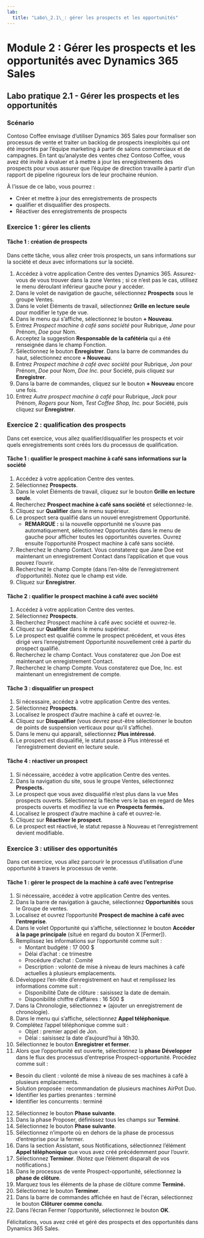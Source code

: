 ```yaml
---
lab:
  title: "Labo\_2.1\_: gérer les prospects et les opportunités"
---
```


# Module 2 : Gérer les prospects et les opportunités avec Dynamics 365 Sales

## Labo pratique 2.1 - Gérer les prospects et les opportunités

### Scénario
Contoso Coffee envisage d’utiliser Dynamics 365 Sales pour formaliser son processus de vente et traiter un backlog de prospects inexploités qui ont été importés par l’équipe marketing à partir de salons commerciaux et de campagnes. En tant qu’analyste des ventes chez Contoso Coffee, vous avez été invité à évaluer et à mettre à jour les enregistrements des prospects pour vous assurer que l’équipe de direction travaille à partir d’un rapport de pipeline rigoureux lors de leur prochaine réunion.

À l’issue de ce labo, vous pourrez :
- Créer et mettre à jour des enregistrements de prospects
- qualifier et disqualifier des prospects.
- Réactiver des enregistrements de prospects

### Exercice 1 : gérer les clients

#### Tâche 1 : création de prospects
Dans cette tâche, vous allez créer trois prospects, un sans informations sur la société et deux avec informations sur la société.
1. Accédez à votre application Centre des ventes Dynamics 365. Assurez-vous de vous trouver dans la zone Ventes ; si ce n’est pas le cas, utilisez le menu déroulant inférieur gauche pour y accéder.
2. Dans le volet de navigation de gauche, sélectionnez **Prospects** sous le groupe Ventes.
3. Dans le volet Éléments de travail, sélectionnez **Grille en lecture seule** pour modifier le type de vue.
4. Dans le menu qui s’affiche, sélectionnez le bouton **+ Nouveau**.
5. Entrez *Prospect machine à café sans société* pour Rubrique, *Jane* pour Prénom, *Doe* pour Nom.
6. Acceptez la suggestion **Responsable de la cafétéria** qui a été renseignée dans le champ Fonction.
7. Sélectionnez le bouton **Enregistrer**. Dans la barre de commandes du haut, sélectionnez encore **+ Nouveau**.
8. Entrez *Prospect machine à café avec société* pour Rubrique, *Jon* pour Prénom, *Doe* pour Nom, *Doe Inc.* pour Société, puis cliquez sur **Enregistrer**.
9. Dans la barre de commandes, cliquez sur le bouton **+ Nouveau** encore une fois.
10. Entrez *Autre prospect machine à café* pour Rubrique, *Jack* pour Prénom, *Rogers* pour Nom, *Test Coffee Shop, Inc.* pour Société, puis cliquez sur **Enregistrer**.

### Exercice 2 : qualification des prospects
Dans cet exercice, vous allez qualifier/disqualifier les prospects et voir quels enregistrements sont créés lors du processus de qualification.

#### Tâche 1 : qualifier le prospect machine à café sans informations sur la société
1. Accédez à votre application Centre des ventes.
2. Sélectionnez **Prospects**.
3. Dans le volet Éléments de travail, cliquez sur le bouton **Grille en lecture seule**.
4. Recherchez **Prospect machine à café sans société** et sélectionnez-le.
5. Cliquez sur **Qualifier** dans le menu supérieur.
6. Le prospect sera qualifié dans un nouvel enregistrement Opportunité.
   - **REMARQUE :** si la nouvelle opportunité ne s’ouvre pas automatiquement, sélectionnez Opportunités dans le menu de gauche pour afficher toutes les opportunités ouvertes. Ouvrez ensuite l’opportunité Prospect machine à café sans société.
7. Recherchez le champ Contact. Vous constaterez que Jane Doe est maintenant un enregistrement Contact dans l’application et que vous pouvez l’ouvrir.
8. Recherchez le champ Compte (dans l’en-tête de l’enregistrement d’opportunité). Notez que le champ est vide.
9. Cliquez sur **Enregistrer**.

#### Tâche 2 : qualifier le prospect machine à café avec société
1. Accédez à votre application Centre des ventes.
2. Sélectionnez **Prospects**.
3. Recherchez Prospect machine à café avec société et ouvrez-le.
4. Cliquez sur **Qualifier** dans le menu supérieur.
5. Le prospect est qualifié comme le prospect précédent, et vous êtes dirigé vers l’enregistrement Opportunité nouvellement créé à partir du prospect qualifié.
6. Recherchez le champ Contact. Vous constaterez que Jon Doe est maintenant un enregistrement Contact.
7. Recherchez le champ Compte. Vous constaterez que Doe, Inc. est maintenant un enregistrement de compte.

#### Tâche 3 : disqualifier un prospect
1. Si nécessaire, accédez à votre application Centre des ventes.
2. Sélectionnez **Prospects**.
3. Localisez le prospect d’autre machine à café et ouvrez-le.
4. Cliquez sur **Disqualifier** (vous devrez peut-être sélectionner le bouton de points de suspension verticaux pour qu’il s’affiche).
5. Dans le menu qui apparaît, sélectionnez **Plus intéressé**.
6. Le prospect est disqualifié, le statut passe à Plus intéressé et l’enregistrement devient en lecture seule.

#### Tâche 4 : réactiver un prospect
1. Si nécessaire, accédez à votre application Centre des ventes.
2. Dans la navigation du site, sous le groupe Ventes, sélectionnez **Prospects.**
3. Le prospect que vous avez disqualifié n’est plus dans la vue Mes prospects ouverts. Sélectionnez la flèche vers le bas en regard de Mes prospects ouverts et modifiez la vue en **Prospects fermés.**
4. Localisez le prospect d’autre machine à café et ouvrez-le.
5. Cliquez sur **Réactiver le prospect**.
6. Le prospect est réactivé, le statut repasse à Nouveau et l’enregistrement devient modifiable.

### Exercice 3 : utiliser des opportunités
Dans cet exercice, vous allez parcourir le processus d’utilisation d’une opportunité à travers le processus de vente.

#### Tâche 1 : gérer le prospect de la machine à café avec l’entreprise
1. Si nécessaire, accédez à votre application Centre des ventes.
2. Dans la barre de navigation à gauche, sélectionnez **Opportunités** sous le Groupe de ventes.
3. Localisez et ouvrez l’opportunité **Prospect de machine à café avec l’entreprise**.
4. Dans le volet Opportunité qui s’affiche, sélectionnez le bouton **Accéder à la page principale** (situé en regard du bouton X [Fermer]).
5. Remplissez les informations sur l’opportunité comme suit :
   - Montant budgété : 17 000 $
   - Délai d’achat : ce trimestre
   - Procédure d’achat : Comité
   - Description : volonté de mise à niveau de leurs machines à café actuelles à plusieurs emplacements.
6. Développez l’en-tête d’enregistrement en haut et remplissez les informations comme suit :
   - Disponibilité Date de clôture : saisissez la date de demain.
   - Disponibilité chiffre d’affaires : 16 500 $
7. Dans la Chronologie, sélectionnez **+** (ajouter un enregistrement de chronologie).
8. Dans le menu qui s’affiche, sélectionnez **Appel téléphonique**.
9. Complétez l’appel téléphonique comme suit :
   - Objet : premier appel de Jon.
   - Délai : saisissez la date d’aujourd’hui à 16h30.
10. Sélectionnez le bouton **Enregistrer et fermer**.
11. Alors que l’opportunité est ouverte, sélectionnez la **phase Développer** dans le flux des processus d’entreprise Prospect-opportunité. Procédez comme suit :
   - Besoin du client : volonté de mise à niveau de ses machines à café à plusieurs emplacements.
   - Solution proposée : recommandation de plusieurs machines AirPot Duo.
   - Identifier les parties prenantes : terminé
   - Identifier les concurrents : terminé
12. Sélectionnez le bouton **Phase suivante**.
13. Dans la phase Proposer, définissez tous les champs sur **Terminé**.
14. Sélectionnez le bouton **Phase suivante**.
15. Sélectionnez n’importe où en dehors de la phase de processus d’entreprise pour la fermer.
16. Dans la section Assistant, sous Notifications, sélectionnez l’élément **Appel téléphonique** que vous avez créé précédemment pour l’ouvrir.
17. Sélectionnez **Terminer**. (Notez que l’élément disparaît de vos notifications.)
18. Dans le processus de vente Prospect-opportunité, sélectionnez la **phase de clôture**.
19. Marquez tous les éléments de la phase de clôture comme **Terminé.**
20. Sélectionnez le bouton **Terminer**.
21. Dans la barre de commandes affichée en haut de l'écran, sélectionnez le bouton **Clôturer comme conclu**.
22. Dans l’écran Fermer l’opportunité, sélectionnez le bouton **OK**.

Félicitations, vous avez créé et géré des prospects et des opportunités dans Dynamics 365 Sales.
